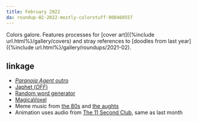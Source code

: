 ```yaml
---
title: February 2022
da: roundup-02-2022-mostly-colorstuff-908460557
---
```

Colors galore. Features processes for [cover art]({%include url.html%}/gallery/covers) and stray references to [doodles from last year]({%include url.html%}/gallery/roundups/2021-02).

## linkage
- <a href="https://www.youtube.com/watch?v=I5LKs6LlsP" class="ext"><i>Paranoia Agent</i> outro</a>
- <a href="https://off.fandom.com/wiki/Japhet" class="ext">Japhet (<i style="text-transform:uppercase;">Off</i>)</a>
- <a href="https://www.wordgenerator.net/random-word-generator.php" class="ext">Random word generator</a>
- <a href="http://ephtracy.github.io/" class="ext">MagicaVoxel</a>
- Meme music from <a href="https://www.youtube.com/watch?v=d7xMgJedN2s" class="ext">the 80s</a> and <a href="https://www.youtube.com/watch?v=k-t4vqd534Y" class="ext">the aughts</a>
- Animation uses audio from <a href="https://www.11secondclub.com/competitions/january22" class="ext">The 11 Second Club</a>, same as last month